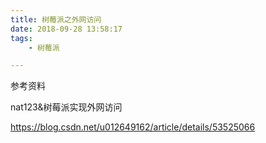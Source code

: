 ```yaml
---
title: 树莓派之外网访问
date: 2018-09-28 13:58:17
tags:
	- 树莓派

---
```








参考资料

nat123&树莓派实现外网访问

https://blog.csdn.net/u012649162/article/details/53525066





